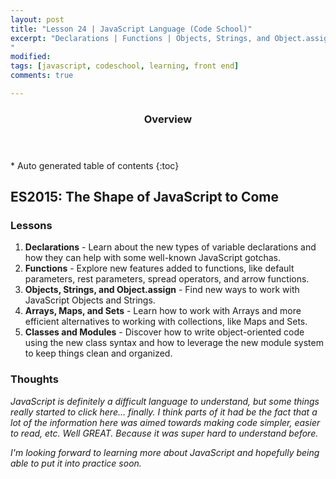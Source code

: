 ```yaml
---
layout: post
title: "Lesson 24 | JavaScript Language (Code School)"
excerpt: "Declarations | Functions | Objects, Strings, and Object.assign | Arrays, Maps, and Sets | Classes and Modules | Promises, Iterators, and Generators"
modified: 
tags: [javascript, codeschool, learning, front end]
comments: true

---
```


<section id="table-of-contents" class="toc">
  <header>
    <h3>Overview</h3>
  </header>
<div id="drawer" markdown="1">
*  Auto generated table of contents
{:toc}
</div>
</section><!-- /#table-of-contents -->

## ES2015: The Shape of JavaScript to Come

### Lessons

1. **Declarations** - Learn about the new types of variable declarations and how they can help with some well-known JavaScript gotchas.
2. **Functions** - Explore new features added to functions, like default parameters, rest parameters, spread operators, and arrow functions.
3. **Objects, Strings, and Object.assign** - Find new ways to work with JavaScript Objects and Strings.
4. **Arrays, Maps, and Sets** - Learn how to work with Arrays and more efficient alternatives to working with collections, like Maps and Sets.
5. **Classes and Modules** - Discover how to write object-oriented code using the new class syntax and how to leverage the new module system to keep things clean and organized.

### Thoughts

*JavaScript is definitely a difficult language to understand, but some things really started to click here... finally. I think parts of it had be the fact that a lot of the information here was aimed towards making code simpler, easier to read, etc. Well GREAT. Because it was super hard to understand before.*

*I'm looking forward to learning more about JavaScript and hopefully being able to put it into practice soon.*